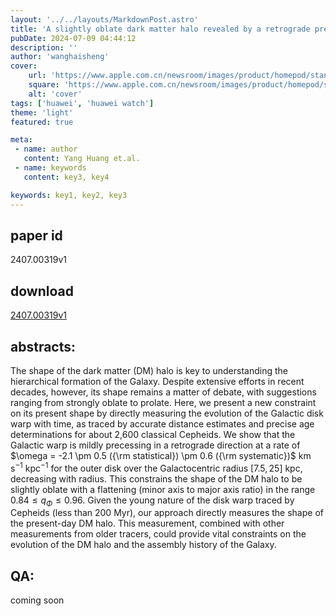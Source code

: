 ```yaml
---
layout: '../../layouts/MarkdownPost.astro'
title: 'A slightly oblate dark matter halo revealed by a retrograde precessing Galactic disk warp'
pubDate: 2024-07-09 04:44:12
description: ''
author: 'wanghaisheng'
cover:
    url: 'https://www.apple.com.cn/newsroom/images/product/homepod/standard/Apple-HomePod-hero-230118_big.jpg.large_2x.jpg'
    square: 'https://www.apple.com.cn/newsroom/images/product/homepod/standard/Apple-HomePod-hero-230118_big.jpg.large_2x.jpg'
    alt: 'cover'
tags: ['huawei', 'huawei watch'] 
theme: 'light'
featured: true

meta:
 - name: author
   content: Yang Huang et.al.
 - name: keywords
   content: key3, key4

keywords: key1, key2, key3
---
```


## paper id
2407.00319v1
## download
[2407.00319v1](http://arxiv.org/abs/2407.00319v1)
## abstracts:
The shape of the dark matter (DM) halo is key to understanding the hierarchical formation of the Galaxy. Despite extensive efforts in recent decades, however, its shape remains a matter of debate, with suggestions ranging from strongly oblate to prolate. Here, we present a new constraint on its present shape by directly measuring the evolution of the Galactic disk warp with time, as traced by accurate distance estimates and precise age determinations for about 2,600 classical Cepheids. We show that the Galactic warp is mildly precessing in a retrograde direction at a rate of $\omega = -2.1 \pm 0.5 ({\rm statistical}) \pm 0.6 ({\rm systematic})$ km s$^{-1}$ kpc$^{-1}$ for the outer disk over the Galactocentric radius [$7.5, 25$] kpc, decreasing with radius. This constrains the shape of the DM halo to be slightly oblate with a flattening (minor axis to major axis ratio) in the range $0.84 \le q_{\Phi} \le 0.96$. Given the young nature of the disk warp traced by Cepheids (less than 200 Myr), our approach directly measures the shape of the present-day DM halo. This measurement, combined with other measurements from older tracers, could provide vital constraints on the evolution of the DM halo and the assembly history of the Galaxy.
## QA:
coming soon
